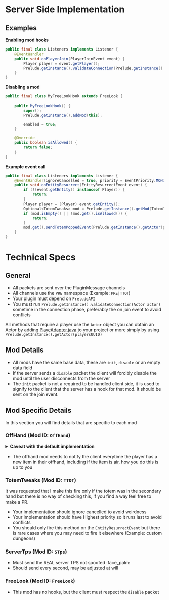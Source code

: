 # Server Side Implementation

## Examples
**Enabling mod hooks**
```java
public final class Listeners implements Listener {
    @EventHandler
    public void onPlayerJoin(PlayerJoinEvent event) {
        Player player = event.getPlayer();
        Prelude.getInstance().validateConnection(Prelude.getInstance().getActor(player.getUniqueId()));
    }
}
```

**Disabling a mod**
```java
public final class MyFreeLookHook extends FreeLook {
    
    public MyFreeLookHook() {
        super();
        Prelude.getInstance().addMod(this);

        enabled = true;
    }

    @Override
    public boolean isAllowed() {
        return false;
    }
}
```

**Example event call**
```java
public final class Listeners implements Listener {
    @EventHandler(ignoreCancelled = true, priority = EventPriority.MONITOR)
    public void onEntityResurrect(EntityResurrectEvent event) {
        if (!(event.getEntity() instanceof Player)) {
            return;
        }
        Player player = (Player) event.getEntity();
        Optional<TotemTweaks> mod = Prelude.getInstance().getMod(TotemTweaks.class);
        if (mod.isEmpty() || !mod.get().isAllowed()) {
            return;
        }
        mod.get().sendTotemPoppedEvent(Prelude.getInstance().getActor(player.getUniqueId()));
    }
}
```

# Technical Specs

## General
- All packets are sent over the PluginMessage channels
- All channels use the `PRE` namespace (Example: `PRE|TTOT`)
- Your plugin must depend on `PreludeAPI`
- You must run `Prelude.getInstance().validateConnection(Actor actor)` sometime in the connection phase, preferably the on join event to avoid conflicts

All methods that require a player use the `Actor` object
you can obtain an Actor by adding [PlayeAdapter.java](/Bukkit-Adapter/src/main/java/info/preva1l/prelude/adapter/PlayerAdapter.java) to your project
or more simply by using `Prelude.getInstance().getActor(playersUUID)`

## Mod Details
- All mods have the same base data, these are `init`, `disable` or an empty data field
- If the server sends a `disable` packet the client will forcibly disable the mod until the user disconnects from the server
- The `init` packet is not a required to be handled client side, it is used to signify to the client that the server has a hook for that mod. It should be sent on the join event.

## Mod Specific Details
In this section you will find details that are specific to each mod

### OffHand (Mod ID: `OffHand`)
<details>
<summary><strong>Caveat with the default implementation</strong></summary>

There are some caveats with this mod, when the server is using the base implementation this packet will only get sent every `0.5s` (`10 ticks`).<br/>
The reason for this is that there is no singular guaranteed method to check if the offhand item has been changed.<br/>
So we run a task timer to see if the value has changed from last iteration, this also (marginally) reduces memory usage client side.<br/>
You only have to construct an item stack with the material type and enchant it with a random enchant to display as those are the only things that matter to display the item
</details>

- The offhand mod needs to notify the client everytime the player has a new item in their offhand, including if the item is air, how you do this is up to you

### TotemTweaks (Mod ID: `TTOT`)
It was requested that I make this fire only if the totem was in the secondary hand but there is no way of checking this, if you find a way feel free to make a PR.

- Your implementation should ignore cancelled to avoid weirdness
- Your implementation should have Highest priority so it runs last to avoid conflicts
- You should only fire this method on the `EntityResurrectEvent` but there is rare cases where you may need to fire it elsewhere (Example: custom dungeons)

### ServerTps (Mod ID: `STps`)
- Must send the REAL server TPS not spoofed :face_palm:
- Should send every second, may be adjusted at will

### FreeLook (Mod ID: `FreeLook`)
- This mod has no hooks, but the client must respect the `disable` packet